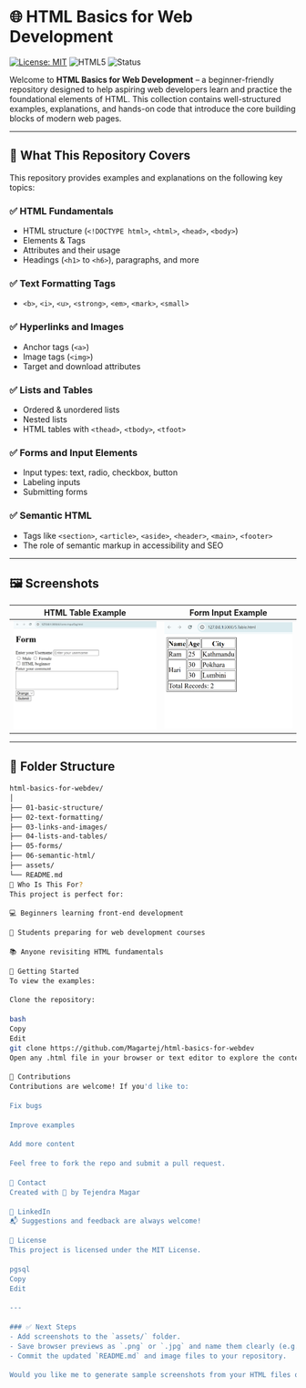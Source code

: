 # 🌐 HTML Basics for Web Development

[![License: MIT](https://img.shields.io/badge/License-MIT-blue.svg)](LICENSE)
![HTML5](https://img.shields.io/badge/HTML5-Ready-orange)
![Status](https://img.shields.io/badge/Project-Active-brightgreen)

Welcome to **HTML Basics for Web Development** – a beginner-friendly repository designed to help aspiring web developers learn and practice the foundational elements of HTML. This collection contains well-structured examples, explanations, and hands-on code that introduce the core building blocks of modern web pages.

---

## 📘 What This Repository Covers

This repository provides examples and explanations on the following key topics:

### ✅ HTML Fundamentals

- HTML structure (`<!DOCTYPE html>`, `<html>`, `<head>`, `<body>`)
- Elements & Tags
- Attributes and their usage
- Headings (`<h1>` to `<h6>`), paragraphs, and more

### ✅ Text Formatting Tags

- `<b>`, `<i>`, `<u>`, `<strong>`, `<em>`, `<mark>`, `<small>`

### ✅ Hyperlinks and Images

- Anchor tags (`<a>`)
- Image tags (`<img>`)
- Target and download attributes

### ✅ Lists and Tables

- Ordered & unordered lists
- Nested lists
- HTML tables with `<thead>`, `<tbody>`, `<tfoot>`

### ✅ Forms and Input Elements

- Input types: text, radio, checkbox, button
- Labeling inputs
- Submitting forms

### ✅ Semantic HTML

- Tags like `<section>`, `<article>`, `<aside>`, `<header>`, `<main>`, `<footer>`
- The role of semantic markup in accessibility and SEO

---

## 🖼️ Screenshots

| HTML Table Example                            | Form Input Example                          |
| --------------------------------------------- | ------------------------------------------- |
| ![Table Screenshot](assets/table-example.png) | ![Form Screenshot](assets/form-example.png) |

---

## 📁 Folder Structure

```bash
html-basics-for-webdev/
│
├── 01-basic-structure/
├── 02-text-formatting/
├── 03-links-and-images/
├── 04-lists-and-tables/
├── 05-forms/
├── 06-semantic-html/
├── assets/
└── README.md
🎯 Who Is This For?
This project is perfect for:

💻 Beginners learning front-end development

🏫 Students preparing for web development courses

📚 Anyone revisiting HTML fundamentals

🚀 Getting Started
To view the examples:

Clone the repository:

bash
Copy
Edit
git clone https://github.com/Magartej/html-basics-for-webdev
Open any .html file in your browser or text editor to explore the content interactively.

🙌 Contributions
Contributions are welcome! If you'd like to:

Fix bugs

Improve examples

Add more content

Feel free to fork the repo and submit a pull request.

📩 Contact
Created with 💙 by Tejendra Magar

🔗 LinkedIn
📬 Suggestions and feedback are always welcome!

📜 License
This project is licensed under the MIT License.

pgsql
Copy
Edit

---

### ✅ Next Steps
- Add screenshots to the `assets/` folder.
- Save browser previews as `.png` or `.jpg` and name them clearly (e.g., `table-example.png`).
- Commit the updated `README.md` and image files to your repository.

Would you like me to generate sample screenshots from your HTML files or show you how
```

